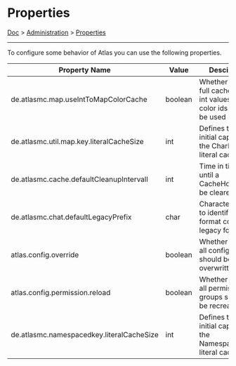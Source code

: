 # Properties

[Doc](../index.md) > [Administration](../index.md#administration) > [Properties](#properties)

---

To configure some behavior of Atlas you can use the following properties.

| Property Name                             | Value   | Desciption                                                                | Default |
|-------------------------------------------|---------|---------------------------------------------------------------------------|---------|
| de.atlasmc.map.useIntToMapColorCache      | boolean | Whether or not a full cache of rgb int values to color ids should be used | true    |
| de.atlasmc.util.map.key.literalCacheSize  | int     | Defines the initial capacity of the CharKey literal cache                 | 512     |
| de.atlasmc.cache.defaultCleanupIntervall  | int     | Time in ticks until a CacheHolder will be cleared                         | 6000    |
| de.atlasmc.chat.defaultLegacyPrefix       | char    | Character used to identify chat format codes in legacy format             | §       |
| atlas.config.override                     | boolean | Whether or not all configuration should be overwritten                    | false   |
| atlas.config.permission.reload            | boolean | Whether or not all permission groups should be recreated                  | false   |
| de.atlasmc.namespacedkey.literalCacheSize | int     | Defines the initial capacity of the NamespacedKey literal cache           | 512     |
